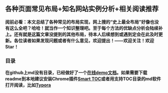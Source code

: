 ## 	各种页面常见布局+知名网站实例分析+相关阅读推荐

**阅前必看：本文总结了各种常见的布局实现，网上搜的“史上最全布局”好像也没有这么全吧？哈哈！就当作一个知识整理吧。至于每个方法的优缺点分析会陆续补上。还有就是这篇文章没提到的其他布局，待本人后续想到或遇到定会在此及时更新。各位读者如果发现问题或者有什么意见，欢迎提出！——欢迎关注！欢迎Star！**



### 目录

**在github上md没有目录，已经做好了一个[在线demo文档](https://sweet-kk.github.io/css-layout/)。如果需要下载readme到本地建议安装Chrome插件[Smart TOC](https://www.appinn.com/smart-toc-for-chrome/)或者用支持TOC目录的md软件打开阅读，比如[Typora](http://www.duote.com/soft/74881.html#download)**






